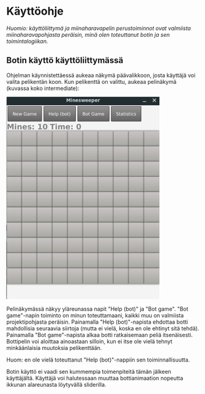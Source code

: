 # Käyttöohje

_Huomio: käyttöliittymä ja miinaharavapelin perustoiminnot ovat valmiista miinaharavapohjasta peräisin, minä olen toteuttanut botin ja sen toimintalogiikan._

## Botin käyttö käyttöliittymässä

Ohjelman käynnistettäessä aukeaa näkymä päävalikkoon, josta käyttäjä voi valita pelikentän koon. Kun pelikenttä on valittu, aukeaa pelinäkymä (kuvassa koko intermediate):

<img src="https://github.com/hackinen/Miinaharavaratkaisija/blob/master/dokumentaatio/misc/pelinakyma.png" width="400">

Pelinäkymässä näkyy yläreunassa napit "Help (bot)" ja "Bot game". "Bot game"-napin toiminto on minun toteuttamaani, kaikki muu on valmiista projektipohjasta peräisin. Painamalla "Help (bot)"-napista ehdottaa botti mahdollisia seuraavia siirtoja (mutta ei vielä, koska en ole ehtinyt sitä tehdä). Painamalla "Bot game"-napista alkaa botti ratkaisemaan peliä itsenäisesti. Bottipelin voi aloittaa ainoastaan silloin, kun ei itse ole vielä tehnyt minkäänlaisia muutoksia pelikenttään.

Huom: en ole vielä toteuttanut "Help (bot)"-nappiin sen toiminnallisuutta.

Botin käyttö ei vaadi sen kummempia toimenpiteitä tämän jälkeen käyttäjältä. Käyttäjä voi halutessaan muuttaa bottianimaation nopeutta ikkunan alareunasta löytyvällä sliderilla.
